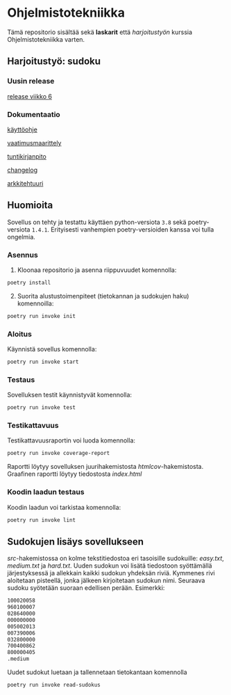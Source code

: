 # Ohjelmistotekniikka

Tämä repositorio sisältää sekä **laskarit** että *harjoitustyön* kurssia Ohjelmistotekniikka varten.

## Harjoitustyö: sudoku
### Uusin release
[release viikko 6](https://github.com/jnnhan/ot-sudoku/releases/tag/viikko6)

### Dokumentaatio
[käyttöohje](https://github.com/jnnhan/ot-sudoku/blob/main/dokumentaatio/kayttoohje.md)

[vaatimusmaarittely](https://github.com/jnnhan/ot-sudoku/blob/main/dokumentaatio/vaatimusmaarittely.md)

[tuntikirjanpito](https://github.com/jnnhan/ot-sudoku/blob/main/dokumentaatio/tuntikirjanpito.md)

[changelog](https://github.com/jnnhan/ot-sudoku/blob/main/dokumentaatio/changelog.md)

[arkkitehtuuri](https://github.com/jnnhan/ot-sudoku/blob/main/dokumentaatio/arkkitehtuuri.md)


## Huomioita
Sovellus on tehty ja testattu käyttäen python-versiota `3.8` sekä poetry-versiota `1.4.1`. Erityisesti vanhempien poetry-versioiden kanssa voi tulla ongelmia.
 
### Asennus
1. Kloonaa repositorio ja asenna riippuvuudet komennolla:

```bash
poetry install
```

2. Suorita alustustoimenpiteet (tietokannan ja sudokujen haku) komennoilla:

```bash
poetry run invoke init
```

### Aloitus
Käynnistä sovellus komennolla:

```bash
poetry run invoke start
```

### Testaus

Sovelluksen testit käynnistyvät komennolla:

```bash
poetry run invoke test
```

### Testikattavuus

Testikattavuusraportin voi luoda komennolla:

```bash
poetry run invoke coverage-report
```

Raportti löytyy sovelluksen juurihakemistosta *htmlcov*-hakemistosta. Graafinen raportti löytyy tiedostosta *index.html*

### Koodin laadun testaus

Koodin laadun voi tarkistaa komennolla:

```bash
poetry run invoke lint
```



## Sudokujen lisäys sovellukseen
_src_-hakemistossa on kolme tekstitiedostoa eri tasoisille sudokuille: _easy.txt_, _medium.txt_ ja _hard.txt_. Uuden sudokun voi lisätä tiedostoon syöttämällä järjestyksessä ja allekkain kaikki sudokun yhdeksän riviä. Kymmenes rivi aloitetaan pisteellä, jonka jälkeen kirjoitetaan sudokun nimi. Seuraava sudoku syötetään suoraan edellisen perään.
Esimerkki:

```bash
100020058
960100007
028640000
000000000
005002013
007390006
032800000
700400862
800000405
.medium
```

Uudet sudokut luetaan ja tallennetaan tietokantaan komennolla
```bash
poetry run invoke read-sudokus
